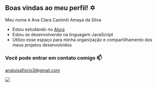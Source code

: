 ## Boas vindas ao meu perfil! ✡️

Meu nome é Ana Clara Caminiti Amaya da Silva 

- Estou estudando no  [Alura ](https://www.alura.com.br) 
- Estou se desenvolvendo na linguagem JavaScript 
- Utilizo esse espaço para minha organização e compartilhamento dos meus projetos desenvolvidos

### Você pode entrar em contato comigo 📫

analuisaflorio3@gmail.com


![](https://media1.tenor.com/m/5RVBUgdZkLwAAAAC/alan.gif)
